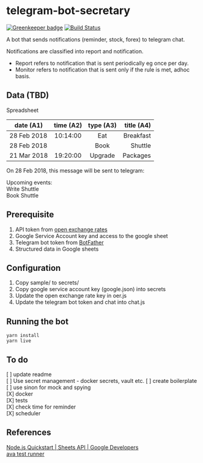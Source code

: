 # telegram-bot-secretary

[![Greenkeeper badge](https://badges.greenkeeper.io/sohwendy/telegram-bot-secretary.svg)](https://greenkeeper.io/)
[![Build Status](https://travis-ci.org/sohwendy/telegram-bot-secretary.svg?branch=master)](https://travis-ci.org/sohwendy/telegram-bot-secretary)  

A bot that sends notifications (reminder, stock, forex) to telegram chat.
  
Notifications are classified into report and notification.
- Report refers to notification that is sent periodically eg once per day.  
- Monitor refers to notification that is sent only if the rule is met, adhoc basis. 


## Data (TBD)
Spreadsheet  

| date (A1)    | time (A2)| type (A3)| title (A4)  |
| ------------ |:--------:|:--------:| -----------:|  
| 28 Feb 2018  | 10:14:00 | Eat      | Breakfast   |  
| 28 Feb 2018  |          | Book     | Shuttle     |  
| 21 Mar 2018  | 19:20:00 | Upgrade  | Packages    |  

On 28 Feb 2018, this message will be sent to telegram:

Upcoming events:  
Write Shuttle  
Book Shuttle  

## Prerequisite
1. API token from [open exchange rates](https://openexchangerates.org)    
2. Google Service Account key and access to the google sheet  
3. Telegram bot token from [BotFather](https://telegram.me/BotFather)  
4. Structured data in Google sheets 

## Configuration
1. Copy sample/ to secrets/
2. Copy google service account key (google.json) into secrets
3. Update the open exchange rate key in oer.js
4. Update the telegram bot token and chat into chat.js

## Running the bot
```
yarn install
yarn live
```

## To do 
[ ] update readme  
[ ] Use secret management - docker secrets, vault etc.
[ ] create boilerplate  
[ ] use sinon for mock and spying  
[X] docker  
[X] tests  
[X] check time for reminder  
[X] scheduler  


## References
[Node.js Quickstart | Sheets API | Google Developers ](https://developers.google.com/sheets/api/quickstart/nodejs)  
[ava test runner](https://github.com/avajs/ava)  
